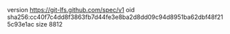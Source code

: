 version https://git-lfs.github.com/spec/v1
oid sha256:cc40f7c4dd8f3863fb7d44fe3e8ba2d8dd09c94d8951ba62dbf48f215c93e1ac
size 8812
